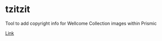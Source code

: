 # tzitzit

Tool to add copyright info for Wellcome Collection images within Prismic 

[Link](https://s3-eu-west-1.amazonaws.com/tzitzit.wellcomecollection.org/index.html)
